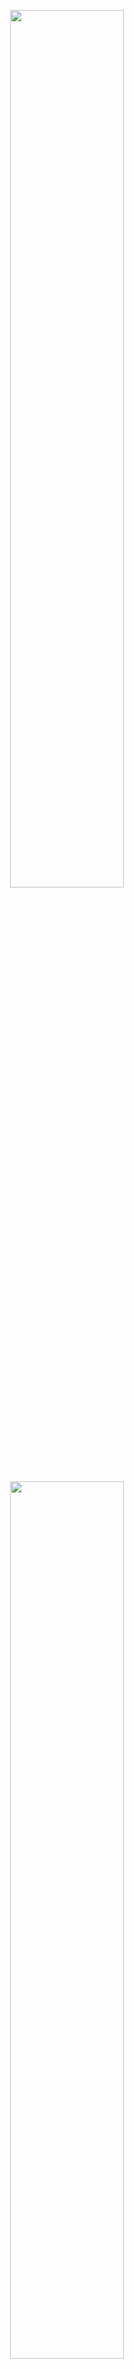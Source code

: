 <p align="center">
  <img width="60%" height="60%" src="https://github.com/Orthogonal-Research-Lab/Meta-brain-Models/blob/master/Observer-dependent%20Models/Slide1.png">
</p>
<p align="center">
  <img width="60%" height="60%" src="https://github.com/Orthogonal-Research-Lab/Meta-brain-Models/blob/master/Observer-dependent%20Models/Slide2.png">
</p>
<p align="center">
  <img width="60%" height="60%" src="https://github.com/Orthogonal-Research-Lab/Meta-brain-Models/blob/master/Observer-dependent%20Models/Slide3.png">
</p>
<p align="center">
  <img width="60%" height="60%" src="https://github.com/Orthogonal-Research-Lab/Meta-brain-Models/blob/master/Observer-dependent%20Models/Slide4.png">
</p>
<p align="center">
  <img width="60%" height="60%" src="https://github.com/Orthogonal-Research-Lab/Meta-brain-Models/blob/master/Observer-dependent%20Models/Slide5.png">
</p>
<p align="center">
  <img width="60%" height="60%" src="https://github.com/Orthogonal-Research-Lab/Meta-brain-Models/blob/master/Observer-dependent%20Models/Slide6.png">
</p>
<p align="center">
  <img width="60%" height="60%" src="https://github.com/Orthogonal-Research-Lab/Meta-brain-Models/blob/master/Observer-dependent%20Models/Slide7.png">
</p>
<p align="center">
  <img width="60%" height="60%" src="https://github.com/Orthogonal-Research-Lab/Meta-brain-Models/blob/master/Observer-dependent%20Models/Slide8.png">
</p>
<p align="center">
  <img width="60%" height="60%" src="https://github.com/Orthogonal-Research-Lab/Meta-brain-Models/blob/master/Observer-dependent%20Models/Slide9.png">
</p>
<p align="center">
  <img width="60%" height="60%" src="https://github.com/Orthogonal-Research-Lab/Meta-brain-Models/blob/master/Observer-dependent%20Models/Slide10.png">
</p>
<p align="center">
  <img width="60%" height="60%" src="https://github.com/Orthogonal-Research-Lab/Meta-brain-Models/blob/master/Observer-dependent%20Models/Slide11.png">
</p>
<p align="center">
  <img width="60%" height="60%" src="https://github.com/Orthogonal-Research-Lab/Meta-brain-Models/blob/master/Observer-dependent%20Models/Slide12.png">
</p>
<p align="center">
  <img width="60%" height="60%" src="https://github.com/Orthogonal-Research-Lab/Meta-brain-Models/blob/master/Observer-dependent%20Models/Slide13.png">
</p>
<p align="center">
  <img width="60%" height="60%" src="https://github.com/Orthogonal-Research-Lab/Meta-brain-Models/blob/master/Observer-dependent%20Models/Slide14.png">
</p>
<p align="center">
  <img width="60%" height="60%" src="https://github.com/Orthogonal-Research-Lab/Meta-brain-Models/blob/master/Observer-dependent%20Models/Slide15.png">
</p>
<p align="center">
  <img width="60%" height="60%" src="https://github.com/Orthogonal-Research-Lab/Meta-brain-Models/blob/master/Observer-dependent%20Models/Slide16.png">
</p>
<p align="center">
  <img width="60%" height="60%" src="https://github.com/Orthogonal-Research-Lab/Meta-brain-Models/blob/master/Observer-dependent%20Models/Slide17.png">
</p>
<p align="center">
  <img width="60%" height="60%" src="https://github.com/Orthogonal-Research-Lab/Meta-brain-Models/blob/master/Observer-dependent%20Models/Slide18.png">
</p>
<p align="center">
  <img width="60%" height="60%" src="https://github.com/Orthogonal-Research-Lab/Meta-brain-Models/blob/master/Observer-dependent%20Models/Slide19.png">
</p>
<p align="center">
  <img width="60%" height="60%" src="https://github.com/Orthogonal-Research-Lab/Meta-brain-Models/blob/master/Observer-dependent%20Models/Slide20.png">
</p>
<p align="center">
  <img width="60%" height="60%" src="https://github.com/Orthogonal-Research-Lab/Meta-brain-Models/blob/master/Observer-dependent%20Models/Slide21.png">
</p>
